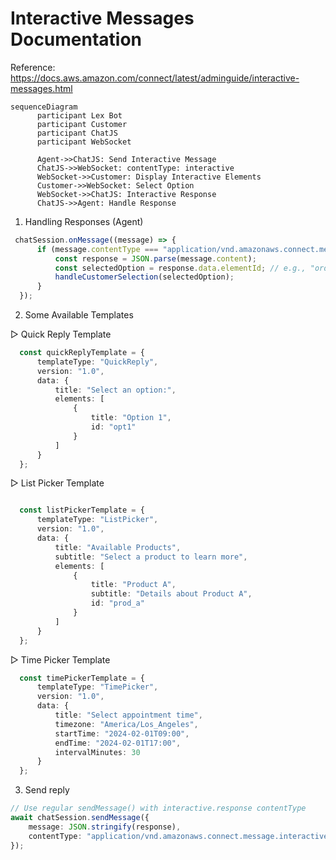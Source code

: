 # Interactive Messages Documentation

Reference: https://docs.aws.amazon.com/connect/latest/adminguide/interactive-messages.html

```mermaid
sequenceDiagram
      participant Lex Bot
      participant Customer
      participant ChatJS
      participant WebSocket

      Agent->>ChatJS: Send Interactive Message
      ChatJS->>WebSocket: contentType: interactive
      WebSocket->>Customer: Display Interactive Elements
      Customer->>WebSocket: Select Option
      WebSocket->>ChatJS: Interactive Response
      ChatJS->>Agent: Handle Response
```

1. Handling Responses (Agent)

```js
 chatSession.onMessage((message) => {
      if (message.contentType === "application/vnd.amazonaws.connect.message.interactive.response") {
          const response = JSON.parse(message.content);
          const selectedOption = response.data.elementId; // e.g., "order_status"
          handleCustomerSelection(selectedOption);
      }
  });
```

2. Some Available Templates

▷ Quick Reply Template
```typescript
  const quickReplyTemplate = {
      templateType: "QuickReply",
      version: "1.0",
      data: {
          title: "Select an option:",
          elements: [
              {
                  title: "Option 1",
                  id: "opt1"
              }
          ]
      }
  };
```

▷ List Picker Template
```typescript

  const listPickerTemplate = {
      templateType: "ListPicker",
      version: "1.0",
      data: {
          title: "Available Products",
          subtitle: "Select a product to learn more",
          elements: [
              {
                  title: "Product A",
                  subtitle: "Details about Product A",
                  id: "prod_a"
              }
          ]
      }
  };
```

▷ Time Picker Template
```typescript
  const timePickerTemplate = {
      templateType: "TimePicker",
      version: "1.0",
      data: {
          title: "Select appointment time",
          timezone: "America/Los_Angeles",
          startTime: "2024-02-01T09:00",
          endTime: "2024-02-01T17:00",
          intervalMinutes: 30
      }
  };
```

3. Send reply

```typescript
// Use regular sendMessage() with interactive.response contentType
await chatSession.sendMessage({
    message: JSON.stringify(response),
    contentType: "application/vnd.amazonaws.connect.message.interactive.response"
});
```

